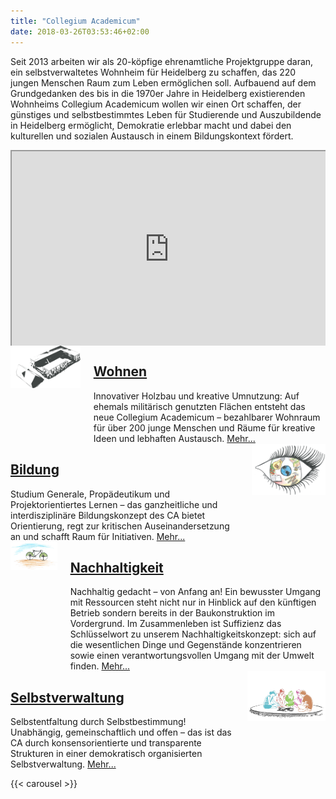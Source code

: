 ```yaml
---
title: "Collegium Academicum"
date: 2018-03-26T03:53:46+02:00
---
```


Seit 2013 arbeiten wir als 20-köpfige ehrenamtliche Projektgruppe daran, ein selbstverwaltetes Wohnheim für Heidelberg zu schaffen, das 220 jungen Menschen Raum zum Leben ermöglichen soll. Aufbauend auf dem Grundgedanken des bis in die 1970er Jahre in Heidelberg existierenden Wohnheims Collegium Academicum wollen wir einen Ort schaffen, der günstiges und selbstbestimmtes Leben für Studierende und Auszubildende in Heidelberg ermöglicht, Demokratie erlebbar macht und dabei den kulturellen und sozialen Austausch in einem Bildungskontext fördert.

<div style="position: relative; padding-bottom: 56.25%; padding-top: 30px; height: 0; overflow: hidden;">
    <iframe src="https://player.vimeo.com/video/191458892?color=38A9A1&title=0&byline=0&portrait=0" style="position: absolute; top: 0; left: 0; width: 100%; height: 100%;" webkitallowfullscreen mozallowfullscreen allowfullscreen></iframe>
 </div>

<div class="wohnen columns">
    <div class="column is-6">
        <img src="front_wohnen.png">
    </div>
    <span class="column">
        <a href="https://collegiumacademicum.de/wohnen" ><h2 class="is-block">Wohnen</h2></a>
        Innovativer Holzbau und kreative Umnutzung: Auf ehemals militärisch genutzten Flächen entsteht das neue Collegium Academicum – bezahlbarer Wohnraum für über 200 junge Menschen und Räume für kreative Ideen und lebhaften Austausch. <a class="mehr" href="https://collegiumacademicum.de/wohnen" >Mehr...</a>
    </span>
</div>

<div class="bildung columns">
    <span class="column">
        <a href="https://collegiumacademicum.de/bildung" ><h2 class="is-block">Bildung</h2></a>
        Studium Generale, Propädeutikum und Projektorientiertes Lernen – das ganzheitliche und interdisziplinäre Bildungskonzept des CA bietet Orientierung, regt zur kritischen Auseinandersetzung an und schafft Raum für Initiativen. <a class="mehr" href="https://collegiumacademicum.de/bildung" >Mehr...</a>
    </span>
    <div class="column is-6">
        <img src="front_bildung.png">
    </div>
</div>

<div class="nachhaltigkeit columns">
    <div class="column is-6">
        <img src="front_nachhaltigkeit.png">
    </div>
    <span class="column">
        <a href="https://collegiumacademicum.de/nachhaltigkeit" ><h2 class="is-block">Nachhaltigkeit</h2></a>
        Nachhaltig gedacht – von Anfang an! Ein bewusster Umgang mit Ressourcen steht nicht nur in Hinblick auf den künftigen Betrieb sondern bereits in der Baukonstruktion im Vordergrund. Im Zusammenleben ist Suffizienz das Schlüsselwort zu unserem Nachhaltigkeitskonzept: sich auf die wesentlichen Dinge und Gegenstände konzentrieren sowie einen verantwortungsvollen Umgang mit der Umwelt finden. <a class="mehr" href="https://collegiumacademicum.de/nachhaltigkeit" >Mehr...</a>
    </span>
</div>

<div class="selbstverwaltung columns">
    <span class="column">
        <a href="https://collegiumacademicum.de/selbstverwaltung" ><h2 class="is-block">Selbstverwaltung</h2></a>
        Selbstentfaltung durch Selbstbestimmung! Unabhängig, gemeinschaftlich und offen – das ist das CA durch konsensorientierte und transparente Strukturen in einer demokratisch organisierten Selbstverwaltung. <a class="mehr" href="https://collegiumacademicum.de/selbstverwaltung" >Mehr...</a>
    </span>
    <div class="column is-6">
        <img src="front_selbstverwaltung.png">
    </div>
</div>

{{< carousel >}}